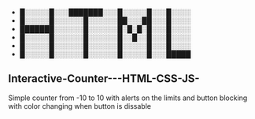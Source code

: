 - █░░░░░█░░░███████░░░█░░░░░█░░░█░░░░
- █░░░░░█░░░░░░█░░░░░░██░░░██░░░█░░░░
- ███████░░░░░░█░░░░░░█░█░█░█░░░█░░░░
- █░░░░░█░░░░░░█░░░░░░█░░█░░█░░░█░░░░
- █░░░░░█░░░░░░█░░░░░░█░░░░░█░░░█░░░░
- █░░░░░█░░░░░░█░░░░░░█░░░░░█░░░█████

## Interactive-Counter---HTML-CSS-JS-
Simple counter from -10 to 10 with alerts on the limits and button blocking with color changing when button is dissable
